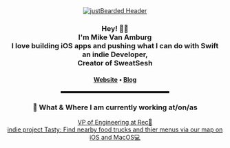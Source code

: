  <!-- Hi there! Feel free to make this your own but don't use my data -->
  
<div align="center">
  <a href="https://www.justbearded.com/"><img src="https://www.justbearded.com/assets/img/favicon.png" alt="justBearded Header"></a>

  <br>
  
<h3>Hey! 👋🤓<br>I'm Mike Van Amburg</br>I love building iOS apps and pushing what I can do with Swift <br>an indie Developer, <br>Creator of SweatSesh</h3>

<h4> <a href="https://www.justbearded.com/">Website</a> • <a href="https://www.justbearded.com/blog">Blog</a></h4>

<hr width="50%" style="height:5px;">


<h3>💼 What & Where I am currently working at/on/as</h3>

<p>
<a href="https://getrec.com">VP of Engineering at Rec💼</a><br>
<a href="#">indie project Tasty: Find nearby food trucks and thier menus via our map on iOS and MacOS💻</a><br>

</p>
</div>
